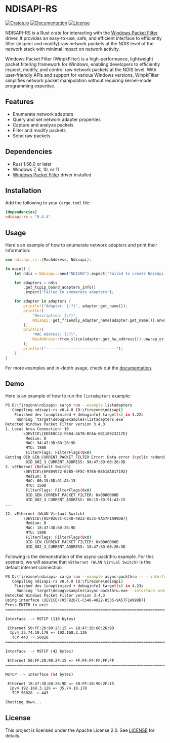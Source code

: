 # NDISAPI-RS

[![Crates.io](https://img.shields.io/crates/v/ndisapi-rs.svg)](https://crates.io/crates/ndisapi-rs)
[![Documentation](https://docs.rs/ndisapi-rs/badge.svg)](https://docs.rs/ndisapi-rs)
[![License](https://img.shields.io/crates/l/ndisapi-rs)](https://github.com/wiresock/ndisapi-rs/blob/main/LICENSE)

NDISAPI-RS is a Rust crate for interacting with the [Windows Packet Filter](https://www.ntkernel.com/windows-packet-filter/) driver. It provides an easy-to-use, safe, and efficient interface to efficiently filter (inspect and modify) raw network packets at the NDIS level of the network stack with minimal impact on network activity.

Windows Packet Filter (WinpkFilter) is a high-performance, lightweight packet filtering framework for Windows, enabling developers to efficiently inspect, modify, and control raw network packets at the NDIS level. With user-friendly APIs and support for various Windows versions, WinpkFilter simplifies network packet manipulation without requiring kernel-mode programming expertise.

## Features

- Enumerate network adapters
- Query and set network adapter properties
- Capture and analyze packets
- Filter and modify packets
- Send raw packets

## Dependencies

- Rust 1.58.0 or later
- Windows 7, 8, 10, or 11
- [Windows Packet Filter](https://github.com/wiresock/ndisapi/releases) driver installed

## Installation

Add the following to your `Cargo.toml` file:

```toml
[dependencies]
ndisapi-rs = "0.4.4"
```

## Usage

Here's an example of how to enumerate network adapters and print their information:

```rust
use ndisapi_rs::{MacAddress, Ndisapi};

fn main() {
    let ndis = Ndisapi::new("NDISRD").expect("Failed to create NdisApi instance");

    let adapters = ndis
        .get_tcpip_bound_adapters_info()
        .expect("Failed to enumerate adapters");

    for adapter in adapters {
        println!("Adapter: {:?}", adapter.get_name());
        println!(
            "Description: {:?}",
            Ndisapi::get_friendly_adapter_name(adapter.get_name()).unwrap_or("Unknown".to_string())
        );
        println!(
            "MAC Address: {:?}",
            MacAddress::from_slice(adapter.get_hw_address()).unwrap_or_default()
        );
        println!("-------------------------------");
    }
}
```

For more examples and in-depth usage, check out the [documentation](https://docs.rs/ndisapi-rs).

## Demo

Here is an example of how to run the `listadapters` example:

```bash
PS D:\firezone\ndisapi> cargo run --example listadapters
   Compiling ndisapi-rs v0.4.0 (D:\firezone\ndisapi)
    Finished dev [unoptimized + debuginfo] target(s) in 3.22s
     Running `target\debug\examples\listadapters.exe`
Detected Windows Packet Filter version 3.4.3
1. Local Area Connection* 10
        \DEVICE\{EDEE8C42-F604-4A7B-BFAA-6B110923217E}
         Medium: 0
         MAC: 9A:47:3D:60:26:9D
         MTU: 1500
         FilterFlags: FilterFlags(0x0)
Getting OID_GEN_CURRENT_PACKET_FILTER Error: Data error (cyclic redundancy check).
         OID_802_3_CURRENT_ADDRESS: 9A:47:3D:60:26:9D
2. vEthernet (Default Switch)
        \DEVICE\{6FE04972-B2B5-4F5C-97E6-B8518A017192}
         Medium: 0
         MAC: 00:15:5D:91:A3:15
         MTU: 1500
         FilterFlags: FilterFlags(0x0)
         OID_GEN_CURRENT_PACKET_FILTER: 0x0000000B
         OID_802_3_CURRENT_ADDRESS: 00:15:5D:91:A3:15
...

12. vEthernet (WLAN Virtual Switch)
        \DEVICE\{05F9267C-C548-4822-8535-9A57F1A99DB7}
         Medium: 0
         MAC: 18:47:3D:60:26:9D
         MTU: 1500
         FilterFlags: FilterFlags(0x0)
         OID_GEN_CURRENT_PACKET_FILTER: 0x0000000B
         OID_802_3_CURRENT_ADDRESS: 18:47:3D:60:26:9D

```

Following is the demonstration of the async-packthru example. For this scenario, we will assume that `vEthernet (WLAN Virtual Switch)` is the default internet connection

```bash
PS D:\firezone\ndisapi> cargo run --example async-packthru -- --interface-index 12
   Compiling ndisapi-rs v0.4.0 (D:\firezone\ndisapi)
    Finished dev [unoptimized + debuginfo] target(s) in 4.23s
     Running `target\debug\examples\async-packthru.exe --interface-index 12`
Detected Windows Packet Filter version 3.4.3
Using interface \DEVICE\{05F9267C-C548-4822-8535-9A57F1A99DB7}
Press ENTER to exit
=======================================================================================================

Interface --> MSTCP (110 bytes)

 Ethernet 50:FF:20:90:2F:15 => 18:47:3D:60:26:9D
  Ipv4 35.74.10.178 => 192.168.3.126
   TCP 443 -> 56028
=======================================================================================================

Interface --> MSTCP (42 bytes)

 Ethernet 50:FF:20:90:2F:15 => FF:FF:FF:FF:FF:FF
=======================================================================================================

MSTCP --> Interface (54 bytes)

 Ethernet 18:47:3D:60:26:9D => 50:FF:20:90:2F:15
  Ipv4 192.168.3.126 => 35.74.10.178
   TCP 56028 -> 443

Shutting down...
```

## License

This project is licensed under the Apache License 2.0. See [LICENSE](https://github.com/wiresock/ndisapi-rs/blob/main/LICENSE) for details.

